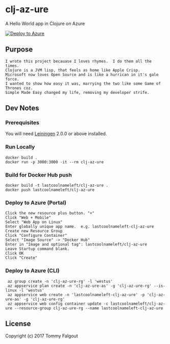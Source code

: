# clj-az-ure

A Hello World app in Clojure on Azure

[![Deploy to Azure](http://azuredeploy.net/deploybutton.png)](https://azuredeploy.net/)


## Purpose

```
I wrote this project becauase I loves rhymes.  I do them all the times.
Clojure is a JVM lisp, that feels as home like Apple Crisp.
Microsoft now loves Open Source and is like a hurrican in it's gale force.
I wanted to show how easy it was, marrying the two like some Game of Thrones coz.
Simple Made Easy changed my life, removing my developer strife.
```

## Dev Notes

### Prerequisites

You will need [Leiningen][] 2.0.0 or above installed.

[leiningen]: https://github.com/technomancy/leiningen


### Run Locally

    docker build .
    docker run -p 3000:3000 -it --rm clj-az-ure

### Build for Docker Hub push

    docker build -t lastcoolnameleft/clj-az-ure .
    docker push lastcoolnameleft/clj-az-ure
  
### Deploy to Azure (Portal)
    
    Click the new resource plus button. "+"
    Click "Web + Mobile"
    Select "Web App on Linux"
    Enter globally unique app name.  e.g. lastcoolnameleft-clj-az-ure
    Create new Resource Group
    Click "Configure Container"
    Select "Image Source" -> "Docker Hub"
    Enter in "Image and optional tag": lastcoolnameleft/clj-az-ure
    Leave Startup command blank.
    Click OK
    Click "Create"

### Deploy to Azure (CLI)
     
     az group create -n 'clj-az-ure-rg' -l 'westus'
     az appservice plan create -n 'clj-az-ure-as' -g 'clj-az-ure-rg' --is-linux -l 'westus'
     az appservice web create -n 'lastcoolnameleft-clj-az-ure' -p 'clj-az-ure-as' -g 'clj-az-ure-rg'
     az appservice web config container update -c lastcoolnameleft/clj-az-ure --resource-group clj-az-ure-rg --name lastcoolnameleft-clj-az-ure
     
## License

Copyright (c) 2017 Tommy Falgout
